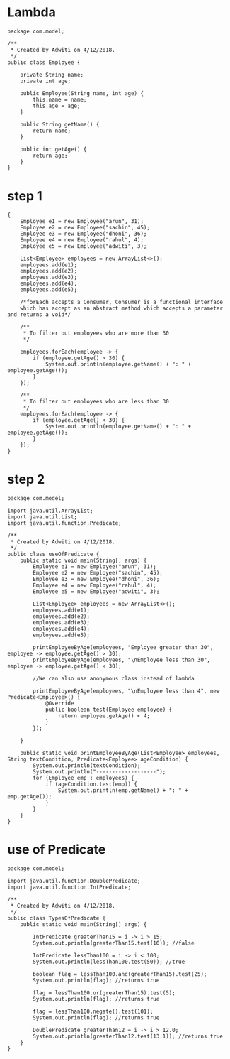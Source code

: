 # Lambda

    package com.model;
    
    /**
     * Created by Adwiti on 4/12/2018.
     */
    public class Employee {
    
        private String name;
        private int age;
    
        public Employee(String name, int age) {
            this.name = name;
            this.age = age;
        }
    
        public String getName() {
            return name;
        }
    
        public int getAge() {
            return age;
        }
    }

# step 1

    {
        Employee e1 = new Employee("arun", 31);
        Employee e2 = new Employee("sachin", 45);
        Employee e3 = new Employee("dhoni", 36);
        Employee e4 = new Employee("rahul", 4);
        Employee e5 = new Employee("adwiti", 3);
    
        List<Employee> employees = new ArrayList<>();
        employees.add(e1);
        employees.add(e2);
        employees.add(e3);
        employees.add(e4);
        employees.add(e5);
    
        /*forEach accepts a Consumer, Consumer is a functional interface
        which has accept as an abstract method which accepts a parameter and returns a void*/
    
        /**
         * To filter out employees who are more than 30
         */
    
        employees.forEach(employee -> {
            if (employee.getAge() > 30) {
                System.out.println(employee.getName() + ": " + employee.getAge());
            }
        });
    
        /**
         * To filter out employees who are less than 30
         */
        employees.forEach(employee -> {
            if (employee.getAge() < 30) {
                System.out.println(employee.getName() + ": " + employee.getAge());
            }
        });
    }
    
# step 2

    package com.model;
    
    import java.util.ArrayList;
    import java.util.List;
    import java.util.function.Predicate;
    
    /**
     * Created by Adwiti on 4/12/2018.
     */
    public class useOfPredicate {
        public static void main(String[] args) {
            Employee e1 = new Employee("arun", 31);
            Employee e2 = new Employee("sachin", 45);
            Employee e3 = new Employee("dhoni", 36);
            Employee e4 = new Employee("rahul", 4);
            Employee e5 = new Employee("adwiti", 3);
    
            List<Employee> employees = new ArrayList<>();
            employees.add(e1);
            employees.add(e2);
            employees.add(e3);
            employees.add(e4);
            employees.add(e5);
    
            printEmployeeByAge(employees, "Employee greater than 30", employee -> employee.getAge() > 30);
            printEmployeeByAge(employees, "\nEmployee less than 30", employee -> employee.getAge() < 30);
    
            //We can also use anonymous class instead of lambda
    
            printEmployeeByAge(employees, "\nEmployee less than 4", new Predicate<Employee>() {
                @Override
                public boolean test(Employee employee) {
                    return employee.getAge() < 4;
                }
            });
    
        }
    
        public static void printEmployeeByAge(List<Employee> employees, String textCondition, Predicate<Employee> ageCondition) {
            System.out.println(textCondition);
            System.out.println("-------------------");
            for (Employee emp : employees) {
                if (ageCondition.test(emp)) {
                    System.out.println(emp.getName() + ": " + emp.getAge());
                }
            }
        }
    }

# use of Predicate

    package com.model;
    
    import java.util.function.DoublePredicate;
    import java.util.function.IntPredicate;
    
    /**
     * Created by Adwiti on 4/12/2018.
     */
    public class TypesOfPredicate {
        public static void main(String[] args) {
    
            IntPredicate greaterThan15 = i -> i > 15;
            System.out.println(greaterThan15.test(10)); //false
    
            IntPredicate lessThan100 = i -> i < 100;
            System.out.println(lessThan100.test(50)); //true
    
            boolean flag = lessThan100.and(greaterThan15).test(25);
            System.out.println(flag); //returns true
    
            flag = lessThan100.or(greaterThan15).test(5);
            System.out.println(flag); //returns true
    
            flag = lessThan100.negate().test(101);
            System.out.println(flag); //returns true
    
            DoublePredicate greaterThan12 = i -> i > 12.0;
            System.out.println(greaterThan12.test(13.1)); //returns true
        }
    }
